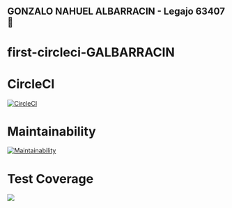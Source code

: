 ## GONZALO NAHUEL ALBARRACIN - Legajo 63407 :orangutan:

# first-circleci-GALBARRACIN

# CircleCI
[![CircleCI](https://dl.circleci.com/status-badge/img/gh/um-computacion-tm/first-circleci-GALBARRACIN/tree/main.svg?style=svg)](https://dl.circleci.com/status-badge/redirect/gh/um-computacion-tm/first-circleci-GALBARRACIN/tree/main)

# Maintainability
[![Maintainability](https://api.codeclimate.com/v1/badges/d6edaca8ccfb367e4ea1/maintainability)](https://codeclimate.com/github/um-computacion-tm/first-circleci-GALBARRACIN/maintainability)

# Test Coverage
<a href="https://codeclimate.com/github/um-computacion-tm/first-circleci-GALBARRACIN/test_coverage"><img src="https://api.codeclimate.com/v1/badges/d6edaca8ccfb367e4ea1/test_coverage" /></a>
